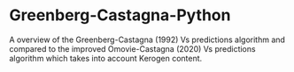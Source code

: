 # Greenberg-Castagna-Python
A overview of the Greenberg-Castagna (1992) Vs predictions algorithm and compared to the improved Omovie-Castagna (2020) Vs predictions algorithm which takes into account Kerogen content.
